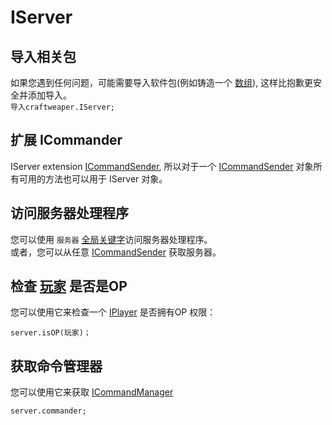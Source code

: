 # IServer

## 导入相关包

如果您遇到任何问题，可能需要导入软件包(例如铸造一个 [数组](/AdvancedFunctions/Arrays_and_Loops/)), 这样比抱歉更安全并添加导入。  
`导入craftweaper.IServer;`

## 扩展 ICommander

IServer extension [ICommandSender](/Vanilla/Commands/ICommandSender), 所以对于一个 [ICommandSender](/Vanilla/Commands/ICommandSender) 对象所有可用的方法也可以用于 IServer 对象。

## 访问服务器处理程序

您可以使用 `服务器` [全局关键字](/Vanilla/Global_Functions/)访问服务器处理程序。  
或者，您可以从任意 [ICommandSender](/Vanilla/Commands/ICommandSender/) 获取服务器。

## 检查 [玩家](/Vanilla/Players/IPlayer/) 是否是OP

您可以使用它来检查一个 [IPlayer](/Vanilla/Players/IPlayer/) 是否拥有OP 权限：

```zenscript
server.isOP(玩家)；
```

## 获取命令管理器

您可以使用它来获取 [ICommandManager](/Vanilla/Commands/ICommandManager/)

```zenscript
server.commander;
```